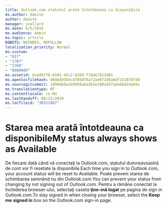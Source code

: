 ```yaml
---
title: Outlook.com statutul arată întotdeauna ca disponibile
ms.author: daeite
author: daeite
manager: joallard
ms.date: 6/5/2019
ms.audience: Admin
ms.topic: article
ROBOTS: NOINDEX, NOFOLLOW
localization_priority: Normal
ms.custom:
- "817"
- "1767"
- "1768"
- "8000049"
ms.assetid: dcddbff8-6501-45c2-8169-f18de7613d81
ms.openlocfilehash: 404bd93b5c470dd78a72ae07140a8df151878f40
ms.sourcegitcommit: 1d98db8acb9959aba3b5e308a567ade6b62da56c
ms.translationtype: MT
ms.contentlocale: ro-RO
ms.lasthandoff: 08/22/2019
ms.locfileid: "36511967"
---
```

# <a name="my-status-always-shows-as-available"></a><span data-ttu-id="310aa-102">Starea mea arată întotdeauna ca disponibile</span><span class="sxs-lookup"><span data-stu-id="310aa-102">My status always shows as Available</span></span>

<span data-ttu-id="310aa-103">De fiecare dată când vă conectaţi la Outlook.com, statutul dumneavoastră de cont vor fi resetate la disponibile.</span><span class="sxs-lookup"><span data-stu-id="310aa-103">Each time you sign in to Outlook.com, your account status will be reset to Available.</span></span> <span data-ttu-id="310aa-104">Poate preveni starea de schimbarea semnând nu din Outlook.com.</span><span class="sxs-lookup"><span data-stu-id="310aa-104">You can prevent your status from changing by not signing out of Outlook.com.</span></span> <span data-ttu-id="310aa-105">Pentru a rămâne conectat la închiderea browser-ului, selectaţi caseta **ţine-mă logat** pe pagina de sign in Outlook.com.</span><span class="sxs-lookup"><span data-stu-id="310aa-105">To stay signed in when closing your browser, select the **Keep me signed in** box on the Outlook.com sign-in page.</span></span>
